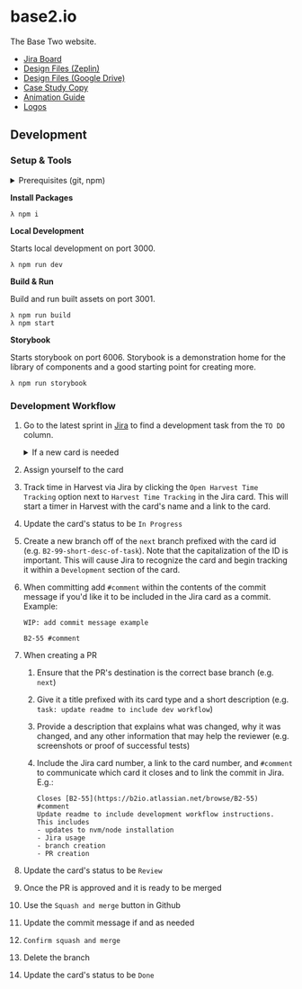 # base2.io

The Base Two website.

- [Jira Board](https://b2io.atlassian.net/jira/software/projects/B2IO/boards/7)
- [Design Files (Zeplin)](https://app.zeplin.io/project/5fff21e06012bf1d470820c3)
- [Design Files (Google Drive)](https://drive.google.com/drive/folders/1VpkOfCsSGP40DSx85mYPChncMDwlNiTV?usp=sharing)
- [Case Study Copy](https://drive.google.com/drive/folders/1jptdTwNI3IIGkf4HuCmWTYvk_4WYdNNP?usp=sharing)
- [Animation Guide](https://drive.google.com/file/d/10ITrRxfICmhs3MP-dlMnzVh8TjJCZwOQ/view?usp=sharing)
- [Logos](https://drive.google.com/drive/folders/1RGmWu8Z7SLSWrsxI55wn55HIrmIbU-Nl?usp=sharing)

## Development

### Setup & Tools

<details>
<summary>Prerequisites (git, npm)</summary>

You'll need to set up Git and NPM before you can run this project locally. The setup for these is slightly different depending on your OS.

1. Git - Follow the [Git instructions](https://git-scm.com/book/en/v2/Getting-Started-Installing-Git) to install Git for your OS.

1. Clone the repo

   ```bash
   # Either using SSH
   > git clone git@github.com:b2io/base2.io.git

   # Or using HTTPS
   > git clone https://github.com/b2io/base2.io.git

   ```

1. NVM / Node

   It is recommended that you install NVM (Node Version Manager) rather than Node directly because NVM allows you to switch node versions more easily, which is necessary when you hop between different projects.
   Node can be downloaded via the link above or via your OS's package manager below.

   - Mac users can install and maintain Node through the package manager [Homebrew](https://brew.sh/) or by going to the [Node website](https://nodejs.org/en/download/):

     ```
     brew install node
     ```

   - Windows users can install NVM via [nvm-windows](https://github.com/coreybutler/nvm-windows). If, instead, you choose to install Node directly an installer can be dowloaded from the [Node website](https://nodejs.org/en/download/) or by using the package manager [Chocolatey](https://chocolatey.org/install):

     ```
     choco install nodejs-lts -y
     ```

</details>

**Install Packages**

```
λ npm i
```

**Local Development**

Starts local development on port 3000.

```
λ npm run dev
```

**Build & Run**

Build and run built assets on port 3001.

```
λ npm run build
λ npm start
```

**Storybook**

Starts storybook on port 6006. Storybook is a demonstration home for the library of components and a good starting point for creating more.

```
λ npm run storybook
```

### Development Workflow

1. Go to the latest sprint in [Jira](https://b2io.atlassian.net/jira/software/projects/B2IO/boards/7) to find a development task from the `TO DO` column.
   <details>
    <summary>If a new card is needed</summary>   
    If you need to create a new card then click the `Create` button in Jira's header and select the correct card type

     - **story:** A user-focused feature written as a user story.
     - **task:** A development task or chore that isn't written as a user story.
     - **fix:** A task that corrects an issue with the application.

   </details>

2. Assign yourself to the card
3. Track time in Harvest via Jira by clicking the `Open Harvest Time Tracking` option next to `Harvest Time Tracking` in the Jira card. This will start a timer in Harvest with the card's name and a link to the card.
4. Update the card's status to be `In Progress`
5. Create a new branch off of the `next` branch prefixed with the card id (e.g. `B2-99-short-desc-of-task`). Note that the capitalization of the ID is important. This will cause Jira to recognize the card and begin tracking it within a `Development` section of the card.
6. When committing add `#comment` within the contents of the commit message if you'd like it to be included in the Jira card as a commit. Example:
      ```
      WIP: add commit message example

      B2-55 #comment
      ```

7. When creating a PR

   1. Ensure that the PR's destination is the correct base branch (e.g. `next`)
   2. Give it a title prefixed with its card type and a short description (e.g. `task: update readme to include dev workflow`)
   3. Provide a description that explains what was changed, why it was changed, and any other information that may help the reviewer (e.g. screenshots or proof of successful tests)
   4. Include the Jira card number, a link to the card number, and `#comment` to communicate which card it closes and to link the commit in Jira. E.g.:

      ```
      Closes [B2-55](https://b2io.atlassian.net/browse/B2-55) #comment
      Update readme to include development workflow instructions. This includes
      - updates to nvm/node installation
      - Jira usage
      - branch creation
      - PR creation
      ```

8. Update the card's status to be `Review`
9.  Once the PR is approved and it is ready to be merged
10. Use the `Squash and merge` button in Github
11. Update the commit message if and as needed
12. `Confirm squash and merge`
13. Delete the branch
14. Update the card's status to be `Done`
